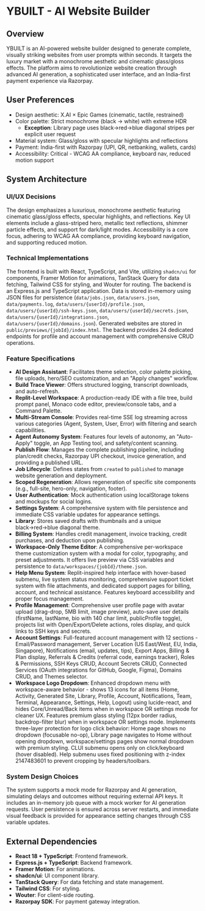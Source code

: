 # YBUILT - AI Website Builder

## Overview
YBUILT is an AI-powered website builder designed to generate complete, visually striking websites from user prompts within seconds. It targets the luxury market with a monochrome aesthetic and cinematic glass/gloss effects. The platform aims to revolutionize website creation through advanced AI generation, a sophisticated user interface, and an India-first payment experience via Razorpay.

## User Preferences
- Design aesthetic: X.AI × Epic Games (cinematic, tactile, restrained)
- Color palette: Strict monochrome (black → white) with extreme HDR
  - **Exception**: Library page uses black→red→blue diagonal stripes per explicit user request
- Material system: Glass/gloss with specular highlights and reflections
- Payment: India-first with Razorpay (UPI, QR, netbanking, wallets, cards)
- Accessibility: Critical - WCAG AA compliance, keyboard nav, reduced motion support

## System Architecture

### UI/UX Decisions
The design emphasizes a luxurious, monochrome aesthetic featuring cinematic glass/gloss effects, specular highlights, and reflections. Key UI elements include a glass-striped hero, metallic text reflections, shimmer particle effects, and support for dark/light modes. Accessibility is a core focus, adhering to WCAG AA compliance, providing keyboard navigation, and supporting reduced motion.

### Technical Implementations
The frontend is built with React, TypeScript, and Vite, utilizing `shadcn/ui` for components, Framer Motion for animations, TanStack Query for data fetching, Tailwind CSS for styling, and Wouter for routing. The backend is an Express.js and TypeScript application. Data is stored in-memory using JSON files for persistence (`data/jobs.json`, `data/users.json`, `data/payments.log`, `data/users/{userId}/profile.json`, `data/users/{userId}/ssh-keys.json`, `data/users/{userId}/secrets.json`, `data/users/{userId}/integrations.json`, `data/users/{userId}/domains.json`). Generated websites are stored in `public/previews/{jobId}/index.html`. The backend provides 24 dedicated endpoints for profile and account management with comprehensive CRUD operations.

### Feature Specifications
- **AI Design Assistant**: Facilitates theme selection, color palette picking, file uploads, hero/SEO customization, and an "Apply changes" workflow.
- **Build Trace Viewer**: Offers structured logging, transcript downloads, and auto-refresh.
- **Replit-Level Workspace**: A production-ready IDE with a file tree, build prompt panel, Monaco code editor, preview/console tabs, and a Command Palette.
- **Multi-Stream Console**: Provides real-time SSE log streaming across various categories (Agent, System, User, Error) with filtering and search capabilities.
- **Agent Autonomy System**: Features four levels of autonomy, an "Auto-Apply" toggle, an App Testing tool, and safety/content scanning.
- **Publish Flow**: Manages the complete publishing pipeline, including plan/credit checks, Razorpay UPI checkout, invoice generation, and providing a published URL.
- **Job Lifecycle**: Defines states from `created` to `published` to manage website generation and deployment.
- **Scoped Regeneration**: Allows regeneration of specific site components (e.g., full-site, hero-only, navigation, footer).
- **User Authentication**: Mock authentication using localStorage tokens and mockups for social logins.
- **Settings System**: A comprehensive system with file persistence and immediate CSS variable updates for appearance settings.
- **Library**: Stores saved drafts with thumbnails and a unique black→red→blue diagonal theme.
- **Billing System**: Handles credit management, invoice tracking, credit purchases, and deduction upon publishing.
- **Workspace-Only Theme Editor**: A comprehensive per-workspace theme customization system with a modal for color, typography, and preset adjustments. It offers live preview via CSS variables and persistence to `data/workspaces/{jobId}/theme.json`.
- **Help Menu System**: Replit-inspired help interface with hover-based submenu, live system status monitoring, comprehensive support ticket system with file attachments, and dedicated support pages for billing, account, and technical assistance. Features keyboard accessibility and proper focus management.
- **Profile Management**: Comprehensive user profile page with avatar upload (drag-drop, 5MB limit, image preview), auto-save user details (firstName, lastName, bio with 140 char limit, publicProfile toggle), projects list with Open/Export/Delete actions, roles display, and quick links to SSH keys and secrets.
- **Account Settings**: Full-featured account management with 12 sections - Email/Password management, Server Location (US East/West, EU, India, Singapore), Notifications (email, updates, tips), Export Apps, Billing & Plan display, Referrals & Credits (referral code, earnings tracker), Roles & Permissions, SSH Keys CRUD, Account Secrets CRUD, Connected Services (OAuth integrations for GitHub, Google, Figma), Domains CRUD, and Themes selector.
- **Workspace Logo Dropdown**: Enhanced dropdown menu with workspace-aware behavior - shows 13 icons for all items (Home, Activity, Generated Site, Library, Profile, Account, Notifications, Team, Terminal, Appearance, Settings, Help, Logout) using lucide-react, and hides Core/Unread/Back items when in workspace OR settings mode for cleaner UX. Features premium glass styling (12px border radius, backdrop-filter blur) when in workspace OR settings mode. Implements three-layer protection for logo click behavior: Home page shows no dropdown (focusable no-op), Library page navigates to Home without opening dropdown, workspace/settings pages show normal dropdown with premium styling. CLUI submenu opens only on click/keyboard (hover disabled). Help submenu uses fixed positioning with z-index 2147483601 to prevent cropping by headers/toolbars.

### System Design Choices
The system supports a mock mode for Razorpay and AI generation, simulating delays and outcomes without requiring external API keys. It includes an in-memory job queue with a mock worker for AI generation requests. User persistence is ensured across server restarts, and immediate visual feedback is provided for appearance setting changes through CSS variable updates.

## External Dependencies
- **React 18 + TypeScript**: Frontend framework.
- **Express.js + TypeScript**: Backend framework.
- **Framer Motion**: For animations.
- **shadcn/ui**: UI component library.
- **TanStack Query**: For data fetching and state management.
- **Tailwind CSS**: For styling.
- **Wouter**: For client-side routing.
- **Razorpay SDK**: For payment gateway integration.